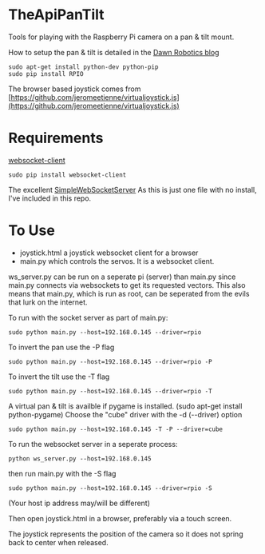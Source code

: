 TheApiPanTilt
=====

Tools for playing with the Raspberry Pi camera on a pan &amp; tilt mount.

How to setup the pan & tilt is detailed in the
[Dawn Robotics blog](http://blog.dawnrobotics.co.uk/2013/10/using-the-dagu-pantilt-kit-with-the-raspberry-pi/)
```
sudo apt-get install python-dev python-pip
sudo pip install RPIO

```

The browser based joystick comes from
[https://github.com/jeromeetienne/virtualjoystick.js](https://github.com/jeromeetienne/virtualjoystick.js)


Requirements
============
[websocket-client](https://github.com/liris/websocket-client)
```
sudo pip install websocket-client
```

The excellent [SimpleWebSocketServer](https://github.com/opiate/SimpleWebSocketServer)
As this is just one file with no install, I've included in this repo.


To Use
======

 - joystick.html a joystick websocket client for a browser
 - main.py which controls the servos. It is a websocket client.

ws_server.py can be run on a seperate pi (server) than main.py since
main.py connects via websockets to get its requested vectors.
This also means that main.py, which is run as root, can be seperated
from the evils that lurk on the internet.

To run with the socket server as part of main.py:
```
sudo python main.py --host=192.168.0.145 --driver=rpio
```

To invert the pan use the -P flag
```
sudo python main.py --host=192.168.0.145 --driver=rpio -P
```
To invert the tilt use the -T flag
```
sudo python main.py --host=192.168.0.145 --driver=rpio -T
```

A virtual pan & tilt is availble if pygame is installed.
(sudo apt-get install python-pygame)
Choose the "cube" driver with the -d (--driver) option
```
sudo python main.py --host=192.168.0.145 -T -P --driver=cube
```
To run the websocket server in a seperate process:
```
python ws_server.py --host=192.168.0.145
```
then run main.py with the -S flag
```
sudo python main.py --host=192.168.0.145 --driver=rpio -S
```

(Your host ip address may/will be different)

Then open joystick.html in a browser, preferably via a touch screen.

The joystick represents the position of the camera so it does not spring back to center when released.




